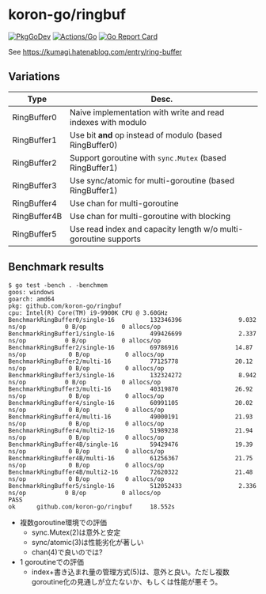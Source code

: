 # koron-go/ringbuf

[![PkgGoDev](https://pkg.go.dev/badge/github.com/koron-go/ringbuf)](https://pkg.go.dev/github.com/koron-go/ringbuf)
[![Actions/Go](https://github.com/koron-go/ringbuf/workflows/Go/badge.svg)](https://github.com/koron-go/ringbuf/actions?query=workflow%3AGo)
[![Go Report Card](https://goreportcard.com/badge/github.com/koron-go/ringbuf)](https://goreportcard.com/report/github.com/koron-go/ringbuf)

See <https://kumagi.hatenablog.com/entry/ring-buffer>

## Variations

Type         | Desc.
-------------|-------
RingBuffer0  | Naive implementation with write and read indexes with modulo
RingBuffer1  | Use bit **and** op instead of modulo (based RingBuffer0)
RingBuffer2  | Support goroutine with `sync.Mutex` (based RingBuffer1)
RingBuffer3  | Use sync/atomic for multi-goroutine (based RingBuffer1)
RingBuffer4  | Use chan for multi-goroutine
RingBuffer4B | Use chan for multi-goroutine with blocking
RingBuffer5  | Use read index and capacity length w/o multi-goroutine supports

## Benchmark results

```console
$ go test -bench . -benchmem
goos: windows
goarch: amd64
pkg: github.com/koron-go/ringbuf
cpu: Intel(R) Core(TM) i9-9900K CPU @ 3.60GHz
BenchmarkRingBuffer0/single-16          132346396                9.032 ns/op           0 B/op          0 allocs/op
BenchmarkRingBuffer1/single-16          499426699                2.337 ns/op           0 B/op          0 allocs/op
BenchmarkRingBuffer2/single-16          69786916                14.87 ns/op            0 B/op          0 allocs/op
BenchmarkRingBuffer2/multi-16           77125778                20.12 ns/op            0 B/op          0 allocs/op
BenchmarkRingBuffer3/single-16          132324272                8.942 ns/op           0 B/op          0 allocs/op
BenchmarkRingBuffer3/multi-16           40319870                26.92 ns/op            0 B/op          0 allocs/op
BenchmarkRingBuffer4/single-16          60991105                20.02 ns/op            0 B/op          0 allocs/op
BenchmarkRingBuffer4/multi-16           49000191                21.93 ns/op            0 B/op          0 allocs/op
BenchmarkRingBuffer4/multi2-16          51989238                21.94 ns/op            0 B/op          0 allocs/op
BenchmarkRingBuffer4B/single-16         59429476                19.39 ns/op            0 B/op          0 allocs/op
BenchmarkRingBuffer4B/multi-16          61256367                21.75 ns/op            0 B/op          0 allocs/op
BenchmarkRingBuffer4B/multi2-16         72620322                21.48 ns/op            0 B/op          0 allocs/op
BenchmarkRingBuffer5/single-16          512052433                2.336 ns/op           0 B/op          0 allocs/op
PASS
ok      github.com/koron-go/ringbuf     18.552s
```

* 複数goroutine環境での評価
    * sync.Mutex(2)は意外と安定
    * sync/atomic(3)は性能劣化が著しい
    * chan(4)で良いのでは?
* 1 goroutineでの評価
    * index+書き込まれ量の管理方式(5)は、意外と良い。ただし複数goroutine化の見通しが立たないか、もしくは性能が悪そう。
